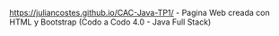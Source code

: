 https://juliancostes.github.io/CAC-Java-TP1/ - Pagina Web creada con HTML y Bootstrap (Codo a Codo 4.0 - Java Full Stack)
